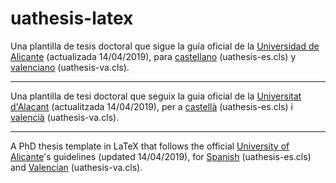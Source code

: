 # uathesis-latex

Una plantilla de tesis doctoral que sigue la guía oficial de la [Universidad de Alicante](https://www.ua.es/) (actualizada 14/04/2019), para [castellano](https://edua.ua.es/es/documentos/tesis-doctoral/guia-para-la-presentacion-de-la-tesis-doctoral.pdf) (uathesis-es.cls) y [valenciano](https://edua.ua.es/va/documentos/tesi-doctoral/guia-per-a-la-presentacio-de-la-tesi-doctoral.pdf) (uathesis-va.cls).

---------

Una plantilla de tesi doctoral que seguix la guia oficial de la [Universitat d'Alacant](https://www.ua.es/) (actualitzada 14/04/2019), per a [castellà](https://edua.ua.es/es/documentos/tesis-doctoral/guia-para-la-presentacion-de-la-tesis-doctoral.pdf) (uathesis-es.cls) i [valencià](https://edua.ua.es/va/documentos/tesi-doctoral/guia-per-a-la-presentacio-de-la-tesi-doctoral.pdf) (uathesis-va.cls).

---------

A PhD thesis template in LaTeX that follows the official [University of Alicante](https://www.ua.es/)'s guidelines (updated 14/04/2019), for [Spanish](https://edua.ua.es/es/documentos/tesis-doctoral/guia-para-la-presentacion-de-la-tesis-doctoral.pdf) (uathesis-es.cls) and [Valencian](https://edua.ua.es/va/documentos/tesi-doctoral/guia-per-a-la-presentacio-de-la-tesi-doctoral.pdf) (uathesis-va.cls).
